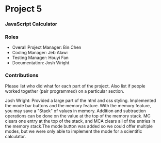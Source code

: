 # Project 5
### JavaScript Calculator

### Roles
* Overall Project Manager: Bin Chen
* Coding Manager: Jeb Alawi
* Testing Manager: Houyi Fan
* Documentation: Josh Wright

### Contributions
Please list who did what for each part of the project.
Also list if people worked together (pair programmed) on a particular section.

Josh Wright: Provided a large part of the html and css styling. Implemented the mode bar buttons and the memory feature.
With the memory feature, you may save a "Stack" of values in memory. Addition and subtraction operations can be done on 
the value at the top of the memory stack. MC clears one entry at the top of the stack, and MCA clears all of the entries
in the memory stack.The mode button was added so we could offer multiple modes, but we were only able to implement the 
mode for a scientific calculator.